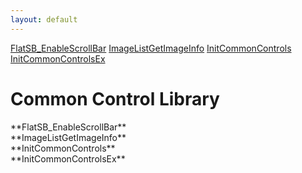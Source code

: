 ```yaml
---
layout: default
---
```


<div class="sidenav">

<div markdown="1">

[FlatSB_EnableScrollBar](#flatsb_enablescrollbar)
[ImageListGetImageInfo](#imagelistgetimageinfo)
[InitCommonControls](#initcommoncontrols)
[InitCommonControlsEx](#initcommoncontrolsex)

</div>

</div>


<div class="right_main">

<div markdown="1">


Common Control Library
====================


<SECTION ID="flatsb_enablescrollbar"></SECTION>
**FlatSB_EnableScrollBar**

<SECTION ID="imagelistgetimageinfo"></SECTION>
**ImageListGetImageInfo**

<SECTION ID="initcommoncontrols"></SECTION>
**InitCommonControls**

<SECTION ID="initcommoncontrolsex"></SECTION>
**InitCommonControlsEx**


</div>

</div>
